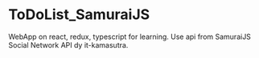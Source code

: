 # ToDoList_SamuraiJS
WebApp on react, redux, typescript for learning. Use api from SamuraiJS Social Network API dy it-kamasutra.
